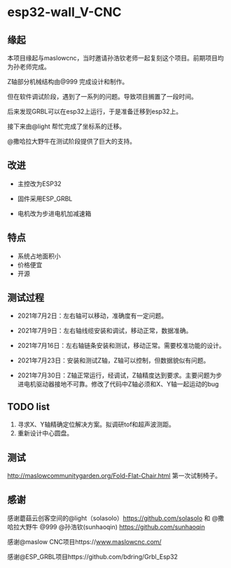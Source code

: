 # esp32-wall_V-CNC
## 缘起
本项目缘起与maslowcnc，当时邀请孙浩钦老师一起复刻这个项目。前期项目均为孙老师完成。

Z轴部分机械结构由@999 完成设计和制作。

但在软件调试阶段，遇到了一系列的问题。导致项目搁置了一段时间。

后来发现GRBL可以在esp32上运行，于是准备迁移到esp32上。

接下来由@light 帮忙完成了坐标系的迁移。

@撒哈拉大野牛在测试阶段提供了巨大的支持。

## 改进

* 主控改为ESP32

* 固件采用ESP_GRBL

* 电机改为步进电机加减速箱
## 特点
* 系统占地面积小
* 价格便宜
* 开源

## 测试过程

* 2021年7月2日：左右轴可以移动，准确度有一定问题。

* 2021年7月9日：左右轴线缆安装和调试，移动正常，数据准确。

* 2021年7月16日：左右轴链条安装和测试，移动正常。需要校准功能的设计。

* 2021年7月23日：安装和测试Z轴，Z轴可以控制，但数据貌似有问题。
* 2021年7月30日：Z轴正常运行，经调试，Z轴精度达到要求。主要问题为步进电机驱动器接地不可靠。修改了代码中Z轴必须和X、Y轴一起运动的bug

## TODO list
1. 寻求X、Y轴精确定位解决方案。拟调研tof和超声波测距。
2. 重新设计中心圆盘。

## 测试
http://maslowcommunitygarden.org/Fold-Flat-Chair.html
第一次试制椅子。

## 感谢
感谢蘑菇云创客空间的@light（solasolo）https://github.com/solasolo 和 @撒哈拉大野牛 @999 @孙浩钦(sunhaoqin) https://github.com/sunhaoqin

感谢@maslow CNC项目https://www.maslowcnc.com/

感谢@ESP_GRBL项目https://github.com/bdring/Grbl_Esp32

